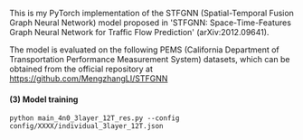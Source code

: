 This is my PyTorch implementation of the STFGNN (Spatial-Temporal Fusion Graph Neural Network) model proposed in 'STFGNN: Space-Time-Features Graph Neural Network for Traffic Flow Prediction' (arXiv:2012.09641).

The model is evaluated on the following PEMS (California Department of Transportation Performance Measurement System) datasets, which can be obtained from the official repository at https://github.com/MengzhangLI/STFGNN

#### (3) Model training
```
python main_4n0_3layer_12T_res.py --config config/XXXX/individual_3layer_12T.json

```

